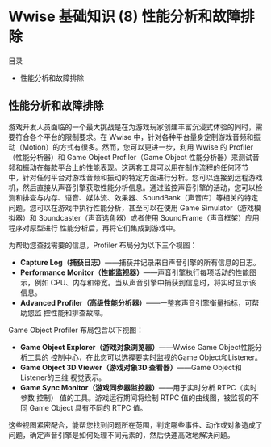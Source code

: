 # Wwise 基础知识 (8) 性能分析和故障排除

目录

- 性能分析和故障排除

## 性能分析和故障排除游戏开发人员面临的一个最大挑战是在为游戏玩家创建丰富沉浸式体验的同时，需要符合各个平台的限制要求。在 Wwise 中，针对各种平台量身定制游戏音频和振动（Motion）的方式有很多。然而，您可以更进一步，利用 Wwise 的 Profiler（性能分析器）和 Game Object Profiler（Game Object 性能分析器）来测试音频和振动在每款平台上的性能表现。这两套工具可以用在制作流程的任何环节中，针对任何平台对游戏音频和振动的特定方面进行分析。您可以连接到远程游戏机，然后直接从声音引擎获取性能分析信息。通过监控声音引擎的活动，您可以检测和排查与内存、语音、媒体流、效果器、SoundBank（声音库）等相关的特定问题。您可以在游戏中执行性能分析，甚至可以在使用 Game Simulator（游戏模拟器）和 Soundcaster（声音选角器）或者使用 SoundFrame（声音框架）应用程序对原型进行性能分析后，再将它们集成到游戏中。为帮助您查找需要的信息，Profiler 布局分为以下三个视图：
- **Capture Log（捕获日志）**——捕获并记录来自声音引擎的所有信息的日志。- **Performance Monitor（性能监视器）**——声音引擎执行每项活动的性能图示，例如CPU、内存和带宽。当从声音引擎中捕获到信息时，将实时显示该信息。- **Advanced Profiler（高级性能分析器）**——一整套声音引擎衡量指标，可帮助您监控性能和排查故障。

Game Object Profiler 布局包含以下视图：
- **Game Object Explorer（游戏对象浏览器）**——Wwise Game Object性能分析工具的控制中心，在此您可以选择要实时监视的Game Object和Listener。- **Game Object 3D Viewer（游戏对象3D 查看器）**——Game Object和Listener的三维视觉表示。- **Game Sync Monitor（游戏同步器监控器）**——用于实时分析 RTPC（实时参数控制） 值的工具。游戏运行期间将绘制 RTPC 值的曲线图，被监视的不同 GameObject 具有不同的 RTPC 值。
这些视图紧密配合，能帮您找到问题所在范围，判定哪些事件、动作或对象造成了问题，确定声音引擎是如何处理不同元素的，然后快速高效地解决问题。

